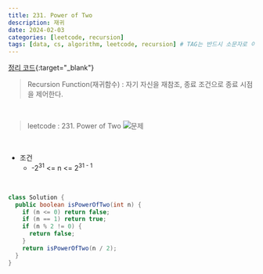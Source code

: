 ```yaml
---
title: 231. Power of Two
description: 재귀
date: 2024-02-03
categories: [leetcode, recursion]
tags: [data, cs, algorithm, leetcode, recursion] # TAG는 반드시 소문자로 이루어져야함!
---
```


[정리 코드](https://github.com/AngryPig123/datasutructure/tree/recursion-leetcode){:target="\_blank"}

> Recursion Function(재귀함수) : 자기 자신을 재참조, 종료 조건으로 종료 시점을 제어한다. <br>

<br>

> leetcode : 231. Power of Two
![문제](https://github.com/AngryPig123/angrypig123.github.io/assets/86225268/b9286873-b1d8-496a-a18d-3464e77bdd00 "231번 문제")

<br>

- 조건
  - -2<sup>31</sup> <= n <= 2<sup>31 - 1</sup>

<br>

```java
class Solution {
  public boolean isPowerOfTwo(int n) {
    if (n <= 0) return false;
    if (n == 1) return true;
    if (n % 2 != 0) {
      return false;
    }
    return isPowerOfTwo(n / 2);
  }
}
```
